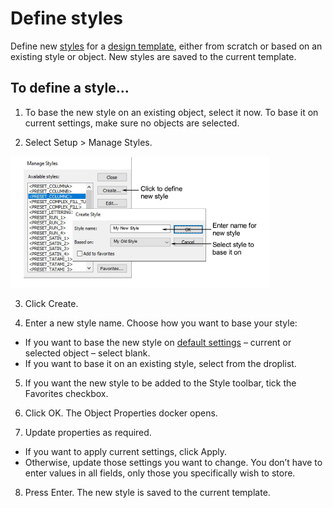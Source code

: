 # Define styles

Define new [styles](../../glossary/glossary) for a [design template](../../glossary/glossary), either from scratch or based on an existing style or object. New styles are saved to the current template.

## To define a style...

1. To base the new style on an existing object, select it now. To base it on current settings, make sure no objects are selected.

2. Select Setup > Manage Styles.

![properties00052.png](assets/properties00052.png)

3. Click Create.

4. Enter a new style name. Choose how you want to base your style:

- If you want to base the new style on [default settings](../../glossary/glossary) – current or selected object – select blank.
- If you want to base it on an existing style, select from the droplist.

5. If you want the new style to be added to the Style toolbar, tick the Favorites checkbox.

6. Click OK. The Object Properties docker opens.

7. Update properties as required.

- If you want to apply current settings, click Apply.
- Otherwise, update those settings you want to change. You don’t have to enter values in all fields, only those you specifically wish to store.

8. Press Enter. The new style is saved to the current template.
